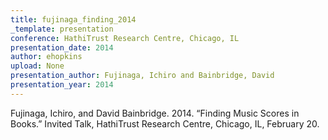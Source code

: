 ```yaml
---
title: fujinaga_finding_2014
_template: presentation
conference: HathiTrust Research Centre, Chicago, IL
presentation_date: 2014
author: ehopkins
upload: None
presentation_author: Fujinaga, Ichiro and Bainbridge, David
presentation_year: 2014
---
```

Fujinaga, Ichiro, and David Bainbridge. 2014. “Finding Music Scores in Books.” Invited Talk, HathiTrust Research Centre, Chicago, IL, February 20.
